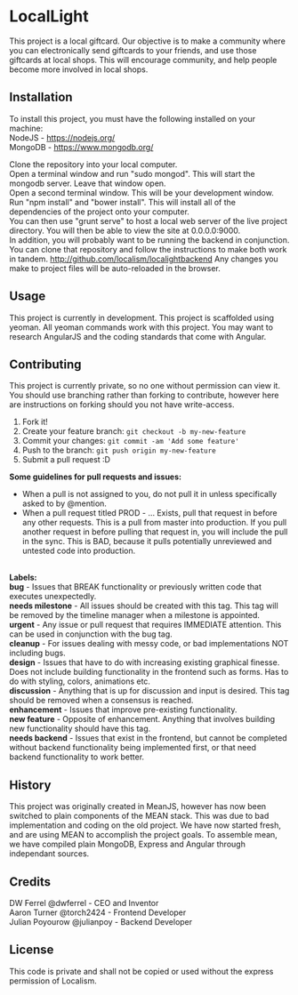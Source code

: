 # LocalLight

This project is a local giftcard. Our objective is to make a community where you can electronically send giftcards to your friends, and use those giftcards at local shops.
This will encourage community, and help people become more involved in local shops.

## Installation

To install this project, you must have the following installed on your machine:  <br />
NodeJS - https://nodejs.org/  <br />
MongoDB - https://www.mongodb.org/

Clone the repository into your local computer. <br />
Open a terminal window and run "sudo mongod". This will start the mongodb server. Leave that window open. <br />
Open a second terminal window. This will be your development window. <br />
Run "npm install" and "bower install". This will install all of the dependencies of the project onto your computer. <br />
You can then use "grunt serve" to host a local web server of the live project directory. You will then be able to view the site at 0.0.0.0:9000. <br />
In addition, you will probably want to be running the backend in conjunction. You can clone that repository and follow the instructions to make both work in tandem. http://github.com/localism/localightbackend
Any changes you make to project files will be auto-reloaded in the browser.

## Usage

This project is currently in development. This project is scaffolded using yeoman. All yeoman commands work with this project.
You may want to research AngularJS and the coding standards that come with Angular.

## Contributing

This project is currently private, so no one without permission can view it.
You should use branching rather than forking to contribute, however here are instructions on forking should you not have write-access.

1. Fork it!
2. Create your feature branch: `git checkout -b my-new-feature`
3. Commit your changes: `git commit -am 'Add some feature'`
4. Push to the branch: `git push origin my-new-feature`
5. Submit a pull request :D

<b>Some guidelines for pull requests and issues:</b><br />
- When a pull is not assigned to you, do not pull it in unless specifically asked to by @mention.
- When a pull request titled PROD - … Exists, pull that request in before any other requests. This is a pull from master into production. If you pull another request in before pulling that request in, you will include the pull in the sync. This is BAD, because it pulls potentially unreviewed and untested code into production.<br /><br />

<b>Labels:</b><br />
<b>bug</b> - Issues that BREAK functionality or previously written code that executes unexpectedly.<br />
<b>needs milestone</b> - All issues should be created with this tag. This tag will be removed by the timeline manager when a milestone is appointed.<br />
<b>urgent</b> - Any issue or pull request that requires IMMEDIATE attention. This can be used in conjunction with the bug tag.<br />
<b>cleanup</b> - For issues dealing with messy code, or bad implementations NOT including bugs.<br />
<b>design</b> - Issues that have to do with increasing existing graphical finesse. Does not include building functionality in the frontend such as forms. Has to do with styling, colors, animations etc.<br />
<b>discussion</b> - Anything that is up for discussion and input is desired. This tag should be removed when a consensus is reached.<br />
<b>enhancement</b> - Issues that improve pre-existing functionality.<br />
<b>new feature</b> - Opposite of enhancement. Anything that involves building new functionality should have this tag.<br />
<b>needs backend</b> - Issues that exist in the frontend, but cannot be completed without backend functionality being implemented first, or that need backend functionality to work better.<br />

## History

This project was originally created in MeanJS, however has now been switched to plain components of the MEAN stack. This was due to bad implementation and coding on the old project. We have now started fresh, and are using MEAN to accomplish the project goals. To assemble mean, we have compiled plain MongoDB, Express and Angular through independant sources.

## Credits

DW Ferrel @dwferrel - CEO and Inventor <br />
Aaron Turner @torch2424 - Frontend Developer <br />
Julian Poyourow @julianpoy - Backend Developer <br />

## License

This code is private and shall not be copied or used without the express permission of Localism.
